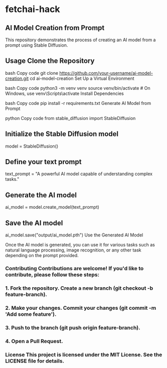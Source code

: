 # fetchai-hack
## AI Model Creation from Prompt
This repository demonstrates the process of creating an AI model from a prompt using Stable Diffusion.

## Usage Clone the Repository

bash Copy code git clone https://github.com/your-username/ai-model-creation.git cd ai-model-creation Set Up a Virtual Environment

bash Copy code python3 -m venv venv source venv/bin/activate # On Windows, use venv\Scripts\activate Install Dependencies

bash Copy code pip install -r requirements.txt Generate AI Model from Prompt

python Copy code from stable_diffusion import StableDiffusion

## Initialize the Stable Diffusion model
model = StableDiffusion()

## Define your text prompt
text_prompt = "A powerful AI model capable of understanding complex tasks."

## Generate the AI model
ai_model = model.create_model(text_prompt)

## Save the AI model
ai_model.save("output/ai_model.pth") Use the Generated AI Model

Once the AI model is generated, you can use it for various tasks such as natural language processing, image recognition, or any other task depending on the prompt provided.

### Contributing Contributions are welcome! If you'd like to contribute, please follow these steps:

### 1. Fork the repository. Create a new branch (git checkout -b feature-branch). 
### 2. Make your changes. Commit your changes (git commit -m 'Add some feature'). 
### 3. Push to the branch (git push origin feature-branch). 
### 4. Open a Pull Request. 
### License This project is licensed under the MIT License. See the LICENSE file for details.
